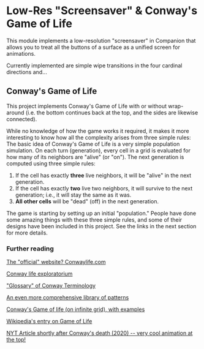 # Low-Res "Screensaver" & Conway's Game of Life

This module implements a low-resolution "screensaver" in Companion that allows you to treat all the buttons of a
surface as a unified screen for animations.

Currently implemented are simple wipe transitions in the four cardinal directions and...

## Conway's Game of Life

This project implements Conway's Game of Life with or without wrap-around (i.e. the bottom continues back at the top, and the sides are likewise connected).

While no knowledge of how the game works it required, it makes it more interesting to know how all the complexity arises from three simple rules: The basic idea of Conway's Game of Life is a very simple population simulation. On each turn (generation), every cell in a grid is evaluated for how many of its neighbors are "alive" (or "on"). The next generation is computed using three simple rules:

1. If the cell has exactly **three** live neighbors, it will be "alive" in the next generation.
2. If the cell has exactly **two** live two neighbors, it will survive to the next generation; i.e., it will stay the same as it was.
3. **All other cells** will be "dead" (off) in the next generation.

The game is starting by setting up an initial "population." People have done some amazing things with these three simple rules, and some of their designs have been included in this project. See the links in the next section for more details.

### Further reading

[The "official" website? Conwaylife.com](https://conwaylife.com/)

[Conway life exploratorium](https://conwaylife.com/forums/viewtopic.php?p=113168#p113168)

["Glossary" of Conway Terminology](http://www.radicaleye.com/lifepage/picgloss/picgloss.html)

[An even more comprehensive library of patterns](https://conwaylife.appspot.com/library/)

[Conway's Game of life (on infinite grid), with examples](https://playgameoflife.com/)

[Wikipedia's entry on Game of Life](https://en.wikipedia.org/wiki/Conway%27s_Game_of_Life)

[NYT Article shortly after Conway's death (2020) -- very cool animation at the top!](https://www.nytimes.com/2020/12/28/science/math-conway-game-of-life.html)
